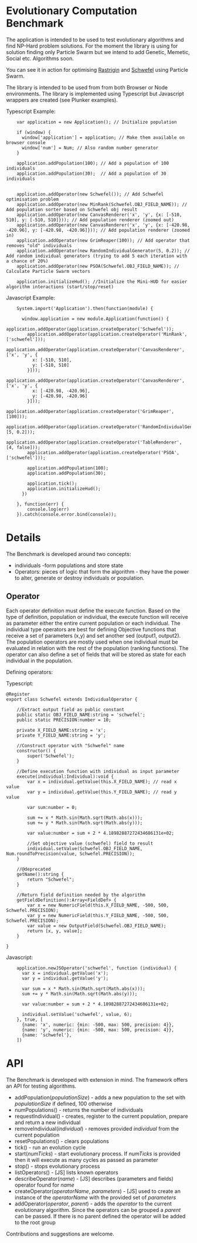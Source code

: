 # Evolutionary Computation Benchmark

The application is intended to be used to test evolutionary algorithms and find NP-Hard problem solutions. 
For the moment the library is using for solution finding only Particle Swarm but we intend to add Genetic, Memetic, Social etc. Algorithms soon.

You can see it in action for optimising [Rastrigin](http://run.plnkr.co/plunks/UhXCUz/) and [Schwefel](http://run.plnkr.co/plunks/4lEiZy/) using Particle Swarm.

The library is intended to be used from from both Browser or Node environments. The library is implemented using Typescript but Javascript wrappers are created (see Plunker examples).

Typescript Example:
```
    var application = new Application(); // Initialize population

    if (window) {
      window['application'] = application; // Make them available on browser console
      window['num'] = Num; // Also random number generator
    }
    
    application.addPopulation(100); // Add a population of 100 individuals
    application.addPopulation(30);  // Add a population of 30 individuals
    
    
    application.addOperator(new Schwefel()); // Add Schwefel optimisation problem
    application.addOperator(new MinRank(Schwefel.OBJ_FIELD_NAME)); // Add population sorter based on Schwefel obj result
    application.addOperator(new CanvasRenderer('x', 'y', {x: [-510, 510], y: [-510, 510]})); // Add population renderer (zoomed out)
    application.addOperator(new CanvasRenderer('x', 'y', {x: [-420.98, -420.96], y: [-420.98, -420.96]})); // Add population renderer (zoomed in)
    application.addOperator(new GrimReaper(100)); // Add operator that removes "old" individuals
    application.addOperator(new RandomIndividualGenerator(5, 0.2)); // Add random individual generators (trying to add 5 each iteration with a chance of 20%)
    application.addOperator(new PSOA(Schwefel.OBJ_FIELD_NAME)); // Calculate Particle Swarm vectors

    application.initializeHud(); //Initialize the Mini-HUD for easier algorithm interactions (start/stop/reset)
```

Javascript Example:
```
    System.import('Application').then(function(module) {
     
      window.application = new module.Application(function() {
        application.addOperator(application.createOperator('Schwefel'));
        application.addOperator(application.createOperator('MinRank', ['schwefel']));
        application.addOperator(application.createOperator('CanvasRenderer', ['x', 'y', {
          x: [-510, 510],
          y: [-510, 510]
        }]));
        application.addOperator(application.createOperator('CanvasRenderer', ['x', 'y', {
          x: [-420.98, -420.96],
          y: [-420.98, -420.96]
        }]));
        application.addOperator(application.createOperator('GrimReaper', [100]));
        application.addOperator(application.createOperator('RandomIndividualGenerator', [5, 0.2]));
        application.addOperator(application.createOperator('TableRenderer', [4, false]));
        application.addOperator(application.createOperator('PSOA', ['schwefel']));

        application.addPopulation(100);
        application.addPopulation(30);
 
        application.tick();
        application.initializeHud();
      })
      
    }, function(err) {
        console.log(err)
    }).catch(console.error.bind(console));
```

# Details

The Benchmark is developed around two concepts: 
 - individuals -form populations and store state 
 - Operators: pieces of logic that form the algorithm - they have the power to alter, generate or destroy individuals or population. 
 
## Operator

Each operator definition must define the execute function. Based on the type of definition, population or individual, the execute function will receive as parameter either the entire current population or each individual.
The individual type operators are best for defining Objective functions that receive a set of parameters (x,y) and set another sed (output1, output2). The population operators are mostly used when one individual must be evaluated in relation with the rest of the population (ranking functions).
The operator can also define a set of fields that will be stored as state for each individual in the population.

Defining operators:

Typescript:
```
@Register
export class Schwefel extends IndividualOperator {

    //Extract output field as public constant
    public static OBJ_FIELD_NAME:string = 'schwefel';
    public static PRECISION:number = 10;
    
    private X_FIELD_NAME:string = 'x';
    private Y_FIELD_NAME:string = 'y';

    //Construct operator with "Schwefel" name
    constructor() {
        super('Schwefel');
    }

    //Define execution function with individual as input parameter
    execute(individual:Individual):void {
        var x = individual.getValue(this.X_FIELD_NAME); // read x value
        var y = individual.getValue(this.Y_FIELD_NAME); // read y value
     
        var sum:number = 0;

        sum += x * Math.sin(Math.sqrt(Math.abs(x)));
        sum += y * Math.sin(Math.sqrt(Math.abs(y)));

        var value:number = sum + 2 * 4.18982887272434686131e+02;
        
        //Set objective value (schwefel) field to result
        individual.setValue(Schwefel.OBJ_FIELD_NAME, Num.roundToPrecision(value, Schwefel.PRECISION));
    }

    //@deprecated
    getName():string {
        return "Schwefel";
    }

    //Return field definition needed by the algorithm 
    getFieldDefinition():Array<FieldDef> {
        var x = new NumericField(this.X_FIELD_NAME, -500, 500, Schwefel.PRECISION);
        var y = new NumericField(this.Y_FIELD_NAME, -500, 500, Schwefel.PRECISION);
        var value = new OutputField(Schwefel.OBJ_FIELD_NAME);
        return [x, y, value];
    }

}
```

Javascript:
```
    application.newJSOperator('schwefel', function (individual) {
      var x = individual.getValue('x');
      var y = individual.getValue('y');
    
      var sum = x * Math.sin(Math.sqrt(Math.abs(x)));
      sum += y * Math.sin(Math.sqrt(Math.abs(y)));
      
      var value:number = sum + 2 * 4.18982887272434686131e+02;
    
      individual.setValue('schwefel', value, 6);
    }, true, [
      {name: 'x', numeric: {min: -500, max: 500, precision: 4}},
      {name: 'y', numeric: {min: -500, max: 500, precision: 4}},
      {name: 'schwefel'},
    ])
```


# API

The Benchmark is developed with extension in mind. The framework offers an API for testing algorithms.

  * addPopulation(*populationSize*) - adds a new population to the set with *populationSize* if defined, 100 otherwise
  * numPopulations() - returns the number of individuals
  * requestIndividual() - creates, register to the current population, prepare and return a new individual
  * removeIndividual(*individual*) - removes provided *individual* from the current population
  * resetPopulations() - clears populations
  * tick() - run an evolution cycle
  * start(*numTicks*) - start evolutionary process. If *numTicks* is provided then it will execute as many cycles as passed as parameter
  * stop() - stops evolutionary process
  * listOperators() - [JS] lists known operators 
  * describeOperator(*name*) - [JS] describes (parameters and fields) operator found for *name*
  * createOperator(*operatorName*, *parameters*) - [JS] used to create an instance of the *operatorName* with the provided set of *parameters*
  * addOperator(*operator*, *parent*) - adds the *operator* to the current evolutionary algorithm. Since the operators can be grouped a *parent* can be passed. If there is no parent defined the operator will be added to the root group


Contributions and suggestions are welcome.

